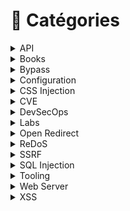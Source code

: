 # 📂 Catégories

<details>

<summary>API</summary>

[exploitation-des-injections-sql-au-sein-de-la-clause-order-by.md](../mes-articles/2024/aout/exploitation-des-injections-sql-au-sein-de-la-clause-order-by.md "mention")

[hacking-apis-breaking-web-application-programming-interfaces.md](../livres/2022/hacking-apis-breaking-web-application-programming-interfaces.md "mention")

</details>

<details>

<summary>Books</summary>

[attacking-and-exploiting-modern-web-applications.md](../livres/2023/attacking-and-exploiting-modern-web-applications.md "mention")

[devsecops-developpez-et-administrez-vos-services-en-toute-securite.md](../livres/2023/devsecops-developpez-et-administrez-vos-services-en-toute-securite.md "mention")

[hacking-apis-breaking-web-application-programming-interfaces.md](../livres/2022/hacking-apis-breaking-web-application-programming-interfaces.md "mention")

[parution-de-mon-livre-securite-des-applications-web-strategies-offensives-et-defensives.md](../mes-articles/2024/juin/parution-de-mon-livre-securite-des-applications-web-strategies-offensives-et-defensives.md "mention")

[practical-web-penetration-testing.md](../livres/2018/practical-web-penetration-testing.md "mention")

[web-hacking-101-how-to-make-money-hacking-ethically.md](../livres/2018/web-hacking-101-how-to-make-money-hacking-ethically.md "mention")

</details>

<details>

<summary>Bypass</summary>

[bypass-de-validation-durl-et-embedded-credentials-cote-front.md](../mes-articles/2024/avril/bypass-de-validation-durl-et-embedded-credentials-cote-front.md "mention")

[dompurify-3.0.9-bypass-node-type-confusion.md](../mes-articles/2024/mai/dompurify-3.0.9-bypass-node-type-confusion.md "mention")

[dompurify-3.0.10-bypass-confusion-nodename-and-cdata.md](../mes-articles/2024/mai/dompurify-3.0.10-bypass-confusion-nodename-and-cdata.md "mention")

</details>

<details>

<summary>Configuration</summary>

[fonctionnement-de-lentete-http-strict-transport-security-header-hsts.md](../mes-articles/2023/fevrier/fonctionnement-de-lentete-http-strict-transport-security-header-hsts.md "mention")

[fonctionnement-de-lentete-x-content-type-options-contournement-de-csp.md](../mes-articles/2023/mars/fonctionnement-de-lentete-x-content-type-options-contournement-de-csp.md "mention")

</details>

<details>

<summary>CSS Injection</summary>

[les-injections-css-attribute-selector.md](../mes-articles/2022/novembre/les-injections-css-attribute-selector.md "mention")

[les-injections-css-regle-font-face-et-descripteur-unicode.md](../mes-articles/2022/novembre/les-injections-css-regle-font-face-et-descripteur-unicode.md "mention")

[les-injections-css-regle-import.md](../mes-articles/2022/decembre/les-injections-css-regle-import.md "mention")

[les-injections-css-scroll-to-text-fragment.md](../mes-articles/2022/decembre/les-injections-css-scroll-to-text-fragment.md "mention")

</details>

<details>

<summary>CVE</summary>

[cve-2024-29415.md](../cve/2024/cve-2024-29415.md "mention")

[cve-2023-42282.md](../cve/2023/cve-2023-42282.md "mention")

[cve-2022-32442.md](../cve/2022/cve-2022-32442.md "mention")

[cve-2022-32444.md](../cve/2022/cve-2022-32444.md "mention")

[cve-2022-33910.md](../cve/2022/cve-2022-33910.md "mention")

[cve-2020-26311.md](../cve/2020/cve-2020-26311.md "mention")

</details>

<details>

<summary>DevSecOps</summary>

[devsecops-developpez-et-administrez-vos-services-en-toute-securite.md](../livres/2023/devsecops-developpez-et-administrez-vos-services-en-toute-securite.md "mention")

[sast-php-codesniffer-oriente-securite-dans-visual-studio-sous-debian.md](../mes-articles/2022/juillet/sast-php-codesniffer-oriente-securite-dans-visual-studio-sous-debian.md "mention")

[sast-php-codesniffer-oriente-securite-dans-visual-studio-sous-windows.md](../mes-articles/2022/juillet/sast-php-codesniffer-oriente-securite-dans-visual-studio-sous-windows.md "mention")

</details>

<details>

<summary>Labs</summary>

[myexpense-v1.1.md](../mes-articles/2023/mars/myexpense-v1.1.md "mention")

[myexpense-v1.2.md](../mes-articles/2023/mai/myexpense-v1.2.md "mention")

[myexpense-v1.3.md](../mes-articles/2024/mars/myexpense-v1.3.md "mention")

[myexpense-v1.4.md](../mes-articles/2024/septembre/myexpense-v1.4.md "mention")

[xss-vulnerability-challenges](../walkthroughs/deliberately-vulnerable/xss-vulnerability-challenges/ "mention")

</details>

<details>

<summary>Open Redirect</summary>

[cve-2022-32444.md](../cve/2022/cve-2022-32444.md "mention")

</details>

<details>

<summary>ReDoS</summary>

[cve-2020-26311.md](../cve/2020/cve-2020-26311.md "mention")

</details>

<details>

<summary>SSRF</summary>

[cve-2024-29415.md](../cve/2024/cve-2024-29415.md "mention")

[cve-2023-42282.md](../cve/2023/cve-2023-42282.md "mention")

</details>

<details>

<summary>SQL Injection</summary>

[exploitation-des-injections-sql-au-sein-de-la-clause-order-by.md](../mes-articles/2024/aout/exploitation-des-injections-sql-au-sein-de-la-clause-order-by.md "mention")

[comment-les-requetes-preparees-prepared-stetement-protegent-elles-contre-les-injections-sql.md](../mes-articles/2025/mars/comment-les-requetes-preparees-prepared-stetement-protegent-elles-contre-les-injections-sql.md "mention")

</details>

<details>

<summary>Tooling</summary>

[sast-php-codesniffer-oriente-securite-dans-visual-studio-sous-debian.md](../mes-articles/2022/juillet/sast-php-codesniffer-oriente-securite-dans-visual-studio-sous-debian.md "mention")

[sast-php-codesniffer-oriente-securite-dans-visual-studio-sous-windows.md](../mes-articles/2022/juillet/sast-php-codesniffer-oriente-securite-dans-visual-studio-sous-windows.md "mention")

[xss-exploitation-tool-v0.4.0.md](../mes-articles/2022/octobre/xss-exploitation-tool-v0.4.0.md "mention")

[xss-exploitation-tool-v0.5.0.md](../mes-articles/2024/aout/xss-exploitation-tool-v0.5.0.md "mention")

[xss-exploitation-tool-v0.6.0.md](../mes-articles/2024/decembre/xss-exploitation-tool-v0.6.0.md "mention")

[xss-exploitation-tool-v0.7.0.md](../mes-articles/2025/janvier/xss-exploitation-tool-v0.7.0.md "mention")

</details>

<details>

<summary>Web Server</summary>

[fonctionnement-de-lentete-http-strict-transport-security-header-hsts.md](../mes-articles/2023/fevrier/fonctionnement-de-lentete-http-strict-transport-security-header-hsts.md "mention")

[fonctionnement-de-lentete-x-content-type-options-contournement-de-csp.md](../mes-articles/2023/mars/fonctionnement-de-lentete-x-content-type-options-contournement-de-csp.md "mention")

</details>

<details>

<summary>XSS</summary>

[cross-site-scripting-xss-et-schema-duri-javascript.md](../mes-articles/2022/septembre/cross-site-scripting-xss-et-schema-duri-javascript.md "mention")

[cve-2022-32442.md](../cve/2022/cve-2022-32442.md "mention")

[cve-2022-33910.md](../cve/2022/cve-2022-33910.md "mention")

[dompurify-3.0.9-bypass-node-type-confusion.md](../mes-articles/2024/mai/dompurify-3.0.9-bypass-node-type-confusion.md "mention")

[dompurify-3.0.10-bypass-confusion-nodename-and-cdata.md](../mes-articles/2024/mai/dompurify-3.0.10-bypass-confusion-nodename-and-cdata.md "mention")

[est-il-possible-de-contourner-la-fonction-php-htmlspecialchars.md](../mes-articles/2022/juillet/est-il-possible-de-contourner-la-fonction-php-htmlspecialchars.md "mention")

[xss-exploitation-tool-v0.4.0.md](../mes-articles/2022/octobre/xss-exploitation-tool-v0.4.0.md "mention")

[xss-exploitation-tool-v0.5.0.md](../mes-articles/2024/aout/xss-exploitation-tool-v0.5.0.md "mention")

[xss-vulnerability-challenges](../walkthroughs/deliberately-vulnerable/xss-vulnerability-challenges/ "mention")

[xss-exploitation-tool-v0.6.0.md](../mes-articles/2024/decembre/xss-exploitation-tool-v0.6.0.md "mention")

[xss-exploitation-tool-v0.7.0.md](../mes-articles/2025/janvier/xss-exploitation-tool-v0.7.0.md "mention")

</details>
